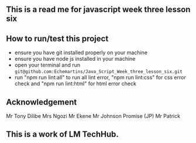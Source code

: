 ## This is a read me for javascript week three lesson six
## How to run/test this project
* ensure you have git installed properly on your machine
* ensure you have node js installed in your machine
* open your terminal and run `git@github.com:Echemartins/Java_Script_Week_three_lesson_six.git`
* run "npm run lint:all" to run all lint error, "npm run lint:css" for css error check and "npm run lint:html" for html error check
## Acknowledgement
Mr Tony Dilibe
Mrs Ngozi
Mr Ekene
Mr Johnson Promise (JP)
Mr Patrick
## This is a work of LM TechHub.